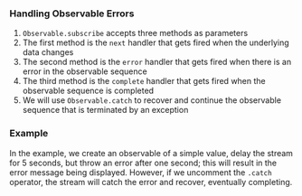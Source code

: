 ### Handling Observable Errors
1. `Observable.subscribe` accepts three methods as parameters
2. The first method is the `next` handler that gets fired when the underlying data changes
3. The second method is the `error` handler that gets fired when there is an error in the observable sequence
4. The third method is the `complete` handler that gets fired when the observable sequence is completed
5. We will use `Observable.catch` to recover and continue the observable sequence that is terminated by an exception

### Example
In the example, we create an observable of a simple value, delay the stream for 5 seconds, but throw an error after one second; this will result in the error message being displayed. However, if we uncomment the `.catch` operator, the stream will catch the error and recover, eventually completing.
